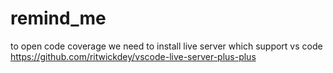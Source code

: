 # remind_me
to open code coverage we need to install live server which support vs code
https://github.com/ritwickdey/vscode-live-server-plus-plus